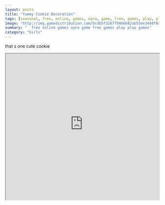 ```yaml
---
layout: posts
title: "Yummy Cookie Decoration"
tags: [seasonal, free, online, games, oyna, game, free, games, play, play, games]
image: "http://img.gamedistribution.com/bcdb5f3267f8466682ab55ee3448f8a9.jpg"
summary: "  free online games oyna game free games play play games"
category: "Girls"
---
```


that s one cute cookie

<iframe width="100%" height="480px;" src="http://flash.gamedistribution.com?game=bcdb5f3267f8466682ab55ee3448f8a9"></iframe>